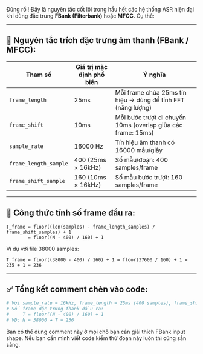 Đúng rồi! Đây là nguyên tắc cốt lõi trong hầu hết các hệ thống ASR hiện đại khi dùng đặc trưng **FBank (Filterbank)** hoặc **MFCC**. Cụ thể:

---

## 🎯 Nguyên tắc trích đặc trưng âm thanh (FBank / MFCC):

| Tham số               | Giá trị mặc định phổ biến | Ý nghĩa                                                      |
| --------------------- | ------------------------- | ------------------------------------------------------------ |
| `frame_length`        | 25ms                      | Mỗi frame chứa 25ms tín hiệu → dùng để tính FFT (năng lượng) |
| `frame_shift`         | 10ms                      | Mỗi bước trượt di chuyển 10ms (overlap giữa các frame: 15ms) |
| `sample_rate`         | 16000 Hz                  | Tín hiệu âm thanh có 16000 mẫu/giây                          |
| `frame_length_sample` | 400 (25ms × 16kHz)        | Số mẫu/đoạn: 400 samples/frame                               |
| `frame_shift_sample`  | 160 (10ms × 16kHz)        | Số mẫu bước trượt: 160 samples/frame                         |

---

## 🧮 Công thức tính số frame đầu ra:

```text
T_frame = floor((len(samples) - frame_length_samples) / frame_shift_samples) + 1
        = floor((N - 400) / 160) + 1
```

Ví dụ với file 38000 samples:

```text
T_frame = floor((38000 - 400) / 160) + 1 = floor(37600 / 160) + 1 = 235 + 1 = 236
```

---

## ✅ Tổng kết comment chèn vào code:

```python
# Với sample_rate = 16kHz, frame_length = 25ms (400 samples), frame_shift = 10ms (160 samples)
# Số frame đặc trưng fbank đầu ra:
#     T = floor((N - 400) / 160) + 1
# VD: N = 38000 → T = 236
```

Bạn có thể dùng comment này ở mọi chỗ bạn cần giải thích FBank input shape. Nếu bạn cần mình viết code kiểm thử đoạn này luôn thì cũng sẵn sàng.
